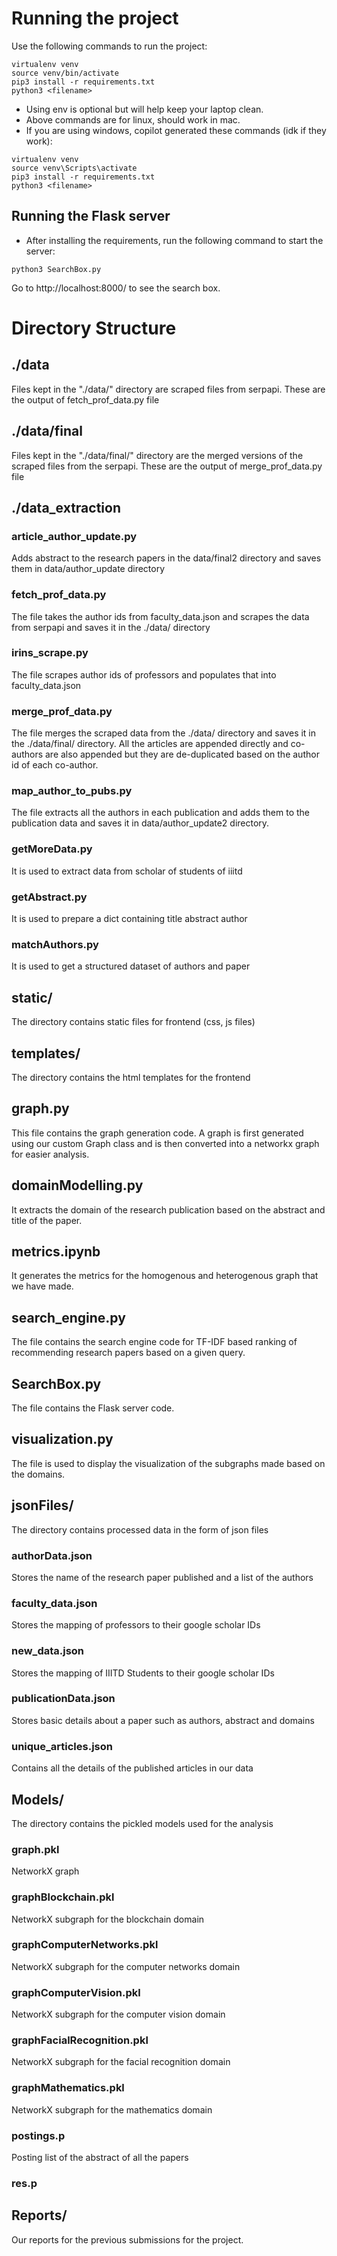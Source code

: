 # Running the project

Use the following commands to run the project:

```
virtualenv venv
source venv/bin/activate
pip3 install -r requirements.txt
python3 <filename>
```

- Using env is optional but will help keep your laptop clean.
- Above commands are for linux, should work in mac.
- If you are using windows, copilot generated these commands (idk if they work):

```
virtualenv venv
source venv\Scripts\activate
pip3 install -r requirements.txt
python3 <filename>
```

## Running the Flask server

- After installing the requirements, run the following command to start the server:

```
python3 SearchBox.py
```

Go to http://localhost:8000/ to see the search box.

# Directory Structure

## ./data

Files kept in the "./data/" directory are scraped files from serpapi. These are the output of fetch_prof_data.py file

## ./data/final

Files kept in the "./data/final/" directory are the merged versions of the scraped files from the serpapi. These are the output of merge_prof_data.py file

## ./data_extraction

### article_author_update.py

Adds abstract to the research papers in the data/final2 directory and saves them in data/author_update directory

### fetch_prof_data.py

The file takes the author ids from faculty_data.json and scrapes the data from serpapi and saves it in the ./data/ directory

### irins_scrape.py

The file scrapes author ids of professors and populates that into faculty_data.json

### merge_prof_data.py

The file merges the scraped data from the ./data/ directory and saves it in the ./data/final/ directory. All the articles are appended directly and co-authors are also appended but they are de-duplicated based on the author id of each co-author.

### map_author_to_pubs.py

The file extracts all the authors in each publication and adds them to the publication data and saves it in data/author_update2 directory.

### getMoreData.py

It is used to extract data from scholar of students of iiitd

### getAbstract.py

It is used to prepare a dict containing title abstract author

### matchAuthors.py

It is used to get a structured dataset of authors and paper

## static/

The directory contains static files for frontend (css, js files)

## templates/

The directory contains the html templates for the frontend

## graph.py

This file contains the graph generation code. A graph is first generated using our custom Graph class and is then converted into a networkx graph for easier analysis.

## domainModelling.py

It extracts the domain of the research publication based on the abstract and title of the paper.

## metrics.ipynb

It generates the metrics for the homogenous and heterogenous graph that we have made.

## search_engine.py

The file contains the search engine code for TF-IDF based ranking of recommending research papers based on a given query.

## SearchBox.py

The file contains the Flask server code.

## visualization.py

The file is used to display the visualization of the subgraphs made based on the domains.

## jsonFiles/

The directory contains processed data in the form of json files

### authorData.json

Stores the name of the research paper published and a list of the authors

### faculty_data.json

Stores the mapping of professors to their google scholar IDs

### new_data.json

Stores the mapping of IIITD Students to their google scholar IDs

### publicationData.json

Stores basic details about a paper such as authors, abstract and domains

### unique_articles.json

Contains all the details of the published articles in our data

## Models/

The directory contains the pickled models used for the analysis

### graph.pkl

NetworkX graph

### graphBlockchain.pkl

NetworkX subgraph for the blockchain domain

### graphComputerNetworks.pkl

NetworkX subgraph for the computer networks domain

### graphComputerVision.pkl

NetworkX subgraph for the computer vision domain

### graphFacialRecognition.pkl

NetworkX subgraph for the facial recognition domain

### graphMathematics.pkl

NetworkX subgraph for the mathematics domain

### postings.p

Posting list of the abstract of all the papers

### res.p

## Reports/

Our reports for the previous submissions for the project.
